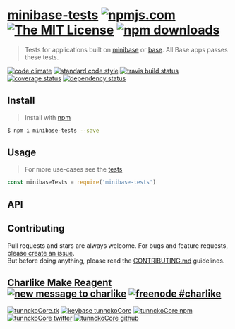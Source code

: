 # [minibase-tests][author-www-url] [![npmjs.com][npmjs-img]][npmjs-url] [![The MIT License][license-img]][license-url] [![npm downloads][downloads-img]][downloads-url] 

> Tests for applications built on [minibase][] or [base][]. All Base apps passes these tests.

[![code climate][codeclimate-img]][codeclimate-url] [![standard code style][standard-img]][standard-url] [![travis build status][travis-img]][travis-url] [![coverage status][coveralls-img]][coveralls-url] [![dependency status][david-img]][david-url]

## Install
> Install with [npm](https://www.npmjs.com/)

```sh
$ npm i minibase-tests --save
```

## Usage
> For more use-cases see the [tests](./test.js)

```js
const minibaseTests = require('minibase-tests')
```

## API

## Contributing
Pull requests and stars are always welcome. For bugs and feature requests, [please create an issue](https://github.com/node-minibase/minibase-tests/issues/new).  
But before doing anything, please read the [CONTRIBUTING.md](./CONTRIBUTING.md) guidelines.

## [Charlike Make Reagent](http://j.mp/1stW47C) [![new message to charlike][new-message-img]][new-message-url] [![freenode #charlike][freenode-img]][freenode-url]

[![tunnckoCore.tk][author-www-img]][author-www-url] [![keybase tunnckoCore][keybase-img]][keybase-url] [![tunnckoCore npm][author-npm-img]][author-npm-url] [![tunnckoCore twitter][author-twitter-img]][author-twitter-url] [![tunnckoCore github][author-github-img]][author-github-url]

[base]: https://github.com/node-base/base
[minibase]: https://github.com/node-minibase/minibase

[npmjs-url]: https://www.npmjs.com/package/minibase-tests
[npmjs-img]: https://img.shields.io/npm/v/minibase-tests.svg?label=minibase-tests

[license-url]: https://github.com/node-minibase/minibase-tests/blob/master/LICENSE
[license-img]: https://img.shields.io/npm/l/minibase-tests.svg

[downloads-url]: https://www.npmjs.com/package/minibase-tests
[downloads-img]: https://img.shields.io/npm/dm/minibase-tests.svg

[codeclimate-url]: https://codeclimate.com/github/node-minibase/minibase-tests
[codeclimate-img]: https://img.shields.io/codeclimate/github/node-minibase/minibase-tests.svg

[travis-url]: https://travis-ci.org/node-minibase/minibase-tests
[travis-img]: https://img.shields.io/travis/node-minibase/minibase-tests/master.svg

[coveralls-url]: https://coveralls.io/r/node-minibase/minibase-tests
[coveralls-img]: https://img.shields.io/coveralls/node-minibase/minibase-tests.svg

[david-url]: https://david-dm.org/node-minibase/minibase-tests
[david-img]: https://img.shields.io/david/node-minibase/minibase-tests.svg

[standard-url]: https://github.com/feross/standard
[standard-img]: https://img.shields.io/badge/code%20style-standard-brightgreen.svg

[author-www-url]: http://www.tunnckocore.tk
[author-www-img]: https://img.shields.io/badge/www-tunnckocore.tk-fe7d37.svg

[keybase-url]: https://keybase.io/tunnckocore
[keybase-img]: https://img.shields.io/badge/keybase-tunnckocore-8a7967.svg

[author-npm-url]: https://www.npmjs.com/~tunnckocore
[author-npm-img]: https://img.shields.io/badge/npm-~tunnckocore-cb3837.svg

[author-twitter-url]: https://twitter.com/tunnckoCore
[author-twitter-img]: https://img.shields.io/badge/twitter-@tunnckoCore-55acee.svg

[author-github-url]: https://github.com/tunnckoCore
[author-github-img]: https://img.shields.io/badge/github-@tunnckoCore-4183c4.svg

[freenode-url]: http://webchat.freenode.net/?channels=charlike
[freenode-img]: https://img.shields.io/badge/freenode-%23charlike-5654a4.svg

[new-message-url]: https://github.com/tunnckoCore/ama
[new-message-img]: https://img.shields.io/badge/ask%20me-anything-green.svg

